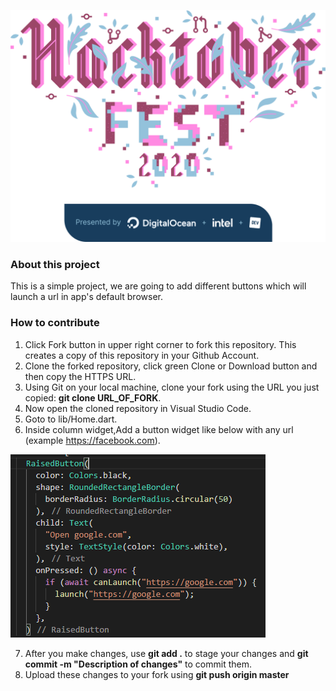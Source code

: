 ![Hacktoberfest Logo]
### About this project
This is a simple project, we are going to add different buttons which will launch a url in app's default browser.

### How to contribute
1. Click Fork button in upper right corner to fork this repository. This creates a copy of this repository in your Github Account.
2. Clone the forked repository, click green Clone or Download button and then copy the HTTPS URL.
3. Using Git on your local machine, clone your fork using the URL you just copied: **git clone URL_OF_FORK**.
4. Now open the cloned repository in Visual Studio Code.
5. Goto to lib/Home.dart.
6. Inside column widget,Add a button widget like below with any url (example https://facebook.com).

![Raised Button]

7. After you make changes, use **git add .** to stage your changes and **git commit -m "Description of changes"** to commit them.
8. Upload these changes to your fork using **git push origin master**

[Hacktoberfest Logo]: https://github.com/dsciiitkalyani/flutter-url-launcher/blob/master/assets/Logo%20Sponsors%20Light.png?raw=true
[Raised Button]: https://github.com/dsciiitkalyani/flutter-url-launcher/blob/master/assets/raised_button.PNG?raw=true
